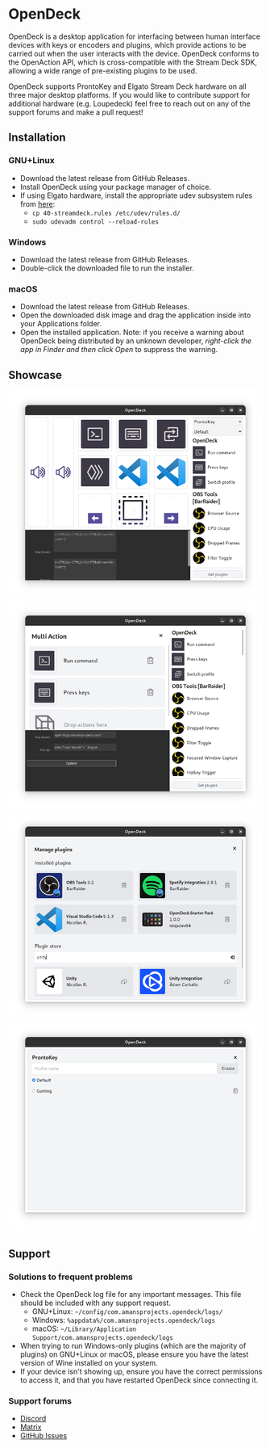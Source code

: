 # OpenDeck

OpenDeck is a desktop application for interfacing between human interface devices with keys or encoders and plugins, which provide actions to be carried out when the user interacts with the device. OpenDeck conforms to the OpenAction API, which is cross-compatible with the Stream Deck SDK, allowing a wide range of pre-existing plugins to be used.

OpenDeck supports ProntoKey and Elgato Stream Deck hardware on all three major desktop platforms. If you would like to contribute support for additional hardware (e.g. Loupedeck) feel free to reach out on any of the support forums and make a pull request!

## Installation

### GNU+Linux

- Download the latest release from GitHub Releases.
- Install OpenDeck using your package manager of choice.
- If using Elgato hardware, install the appropriate udev subsystem rules from [here](https://raw.githubusercontent.com/streamduck-org/elgato-streamdeck/main/40-streamdeck.rules):
	- `cp 40-streamdeck.rules /etc/udev/rules.d/`
	- `sudo udevadm control --reload-rules`

### Windows

- Download the latest release from GitHub Releases.
- Double-click the downloaded file to run the installer.

### macOS

- Download the latest release from GitHub Releases.
- Open the downloaded disk image and drag the application inside into your Applications folder.
- Open the installed application. Note: if you receive a warning about OpenDeck being distributed by an unknown developer, *right-click the app in Finder and then click Open* to suppress the warning.

## Showcase

![Main menu](.github/readme/mainmenu.png)
![Multi action](.github/readme/multiaction.png)
![Plugins](.github/readme/plugins.png)
![Profiles](.github/readme/profiles.png)

## Support

### Solutions to frequent problems

- Check the OpenDeck log file for any important messages. This file should be included with any support request.
	- GNU+Linux: `~/config/com.amansprojects.opendeck/logs/`
	- Windows: `%appdata%/com.amansprojects.opendeck/logs`
	- macOS: `~/Library/Application Support/com.amansprojects.opendeck/logs`
- When trying to run Windows-only plugins (which are the majority of plugins) on GNU+Linux or macOS, please ensure you have the latest version of Wine installed on your system.
- If your device isn't showing up, ensure you have the correct permissions to access it, and that you have restarted OpenDeck since connecting it.

### Support forums

- [Discord](https://discord.gg/26Nf8rHvaj)
- [Matrix](https://matrix.to/#/#opendeck:amansprojects.com)
- [GitHub Issues](https://github.com/ninjadev64/OpenDeck/issues)
